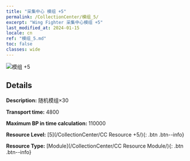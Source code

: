 ```yaml
---
title: "采集中心 模组 +5"
permalink: /CollectionCenter/模组_5/
excerpt: "Wing Fighter 采集中心模组 +5"
last_modified_at: 2024-01-15
locale: cn
ref: "模组_5.md"
toc: false
classes: wide
---
```



![模组 +5](/images/cc/CC_Module_5.png)

## Details

  **Description:** 随机模组×30

  **Transport time:** 4800

  **Maximum BP in time calculation:** 110000

  **Resource Level:** [5](/CollectionCenter/CC Resource +5/){: .btn .btn--info}

  **Resource Type:** [Module](/CollectionCenter/CC Resource Module/){: .btn .btn--info}

